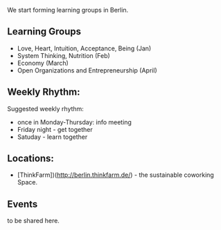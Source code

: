 We start forming learning groups in Berlin.

## Learning Groups

* Love, Heart, Intuition, Acceptance, Being (Jan)
* System Thinking, Nutrition (Feb)
* Economy (March)
* Open Organizations and Entrepreneurship (April)

## Weekly Rhythm:

Suggested weekly rhythm:

* once in Monday-Thursday: info meeting
* Friday night - get together
* Satuday - learn together
    
## Locations:

* [ThinkFarm])(http://berlin.thinkfarm.de/) - the sustainable coworking Space.

## Events

to be shared here.
